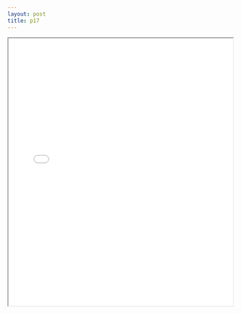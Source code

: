 ```yaml
---
layout: post
title: p17
---
```


<div class="pdf-container">
<iframe src="/ea/assets/pdfs/pubs.n.ins/p17.pdf" height="600" width="100%" allowFullScreen="true"></iframe>
</div>

